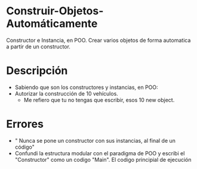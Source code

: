 # Construir-Objetos-Automáticamente
Constructor e Instancia, en POO. Crear varios objetos de forma automatica a partir de un constructor.
# Descripción 
  - Sabiendo que son los constructores y instancias, en POO:
  - Autorizar la construcción de 10 vehículos.
      * Me refiero que tu no tengas que escribir, esos 10 new object.

# Errores
  - " Nunca se pone un constructor con sus instancias, al final de un código"
  - Confundi la estructura modular con el paradigma de POO y escribi el "Constructor" como un codigo "Main". El codigo principial de ejecución

